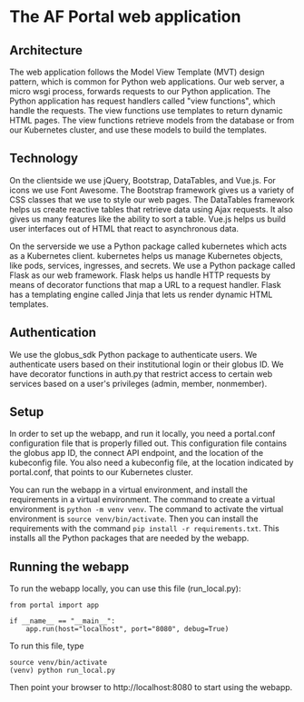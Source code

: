 # The AF Portal web application

## Architecture

The web application follows the Model View Template (MVT) design pattern, which is common for Python web applications. Our web server, a micro wsgi process, forwards requests to our Python application. The Python application has request handlers called "view functions", which handle the requests. The view functions use templates to return dynamic HTML pages. The view functions retrieve models from the database or from our Kubernetes cluster, and use these models to build the templates.

## Technology

On the clientside we use jQuery, Bootstrap, DataTables, and Vue.js. For icons we use Font Awesome. The Bootstrap framework gives us a variety of CSS classes that we use to style our web pages. The DataTables framework helps us create reactive tables that retrieve data using Ajax requests. It also gives us many features like the ability to sort a table. Vue.js helps us build user interfaces out of HTML that react to asynchronous data. 

On the serverside we use a Python package called kubernetes which acts as a Kubernetes client. kubernetes helps us manage Kubernetes objects, like pods, services, ingresses, and secrets. We use a Python package called Flask as our web framework. Flask helps us handle HTTP requests by means of decorator functions that map a URL to a request handler. Flask has a templating engine called Jinja that lets us render dynamic HTML templates.

## Authentication

We use the globus_sdk Python package to authenticate users. We authenticate users based on their institutional login or their globus ID. We have decorator functions in auth.py that restrict access to certain web services based on a user's privileges (admin, member, nonmember).

## Setup

In order to set up the webapp, and run it locally, you need a portal.conf configuration file that is properly filled out. This configuration file contains the globus app ID, the connect API endpoint, and the location of the kubeconfig file. You also need a kubeconfig file, at the location indicated by portal.conf, that points to our Kubernetes cluster.

You can run the webapp in a virtual environment, and install the requirements in a virtual environment. The command to create a virtual environment is `python -m venv venv`. The command to activate the virtual environment is `source venv/bin/activate`. Then you can install the requirements with the command `pip install -r requirements.txt`. This installs all the Python packages that are needed by the webapp.

## Running the webapp

To run the webapp locally, you can use this file (run_local.py):

    from portal import app

    if __name__ == "__main__":
        app.run(host="localhost", port="8080", debug=True)

To run this file, type

    source venv/bin/activate
    (venv) python run_local.py

Then point your browser to http://localhost:8080 to start using the webapp.